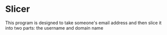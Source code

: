 # Slicer
This program is designed to take someone's email address and then slice it into two parts: the username and domain name
